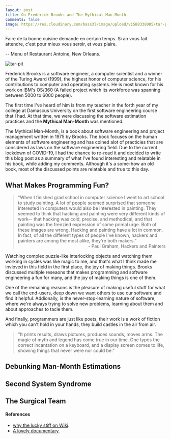 ```yaml
---
layout: post
title: On Frederick Brooks and The Mythical Man-Month
comments: false
image: https://res.cloudinary.com/bass3l/image/upload/v1588338005/tar-pit_intz9c.jpg
---
```


Faire de la bonne cuisine demande en certain temps. Si an vous fait attendre, c'est pour mieux vous seroir, et vous plaire.

-- Menu of Restaurant Antoine, New Orleans.

<!--more-->

![tar-pit](https://res.cloudinary.com/bass3l/image/upload/v1588338005/tar-pit_intz9c.jpg)

Frederick Brooks is a software engineer, a computer scientist and a winner of the Turing Award (1999), the highest honor of computer science, for his contributions to computer and operating systems. He is most known for his work on IBM's OS/360 (A failed project which its workforce was spanning between 5000 to 6000 people).

The first time I've heard of him is from my teacher in the forth year of my college at Damascus University on the first software engineering course that I had. At that time, we were discussing the software estimation practices and the **Mythical Man-Month** was mentioned.

The Mythical Man-Month, is a book about software engineering and project management written in 1975 by Brooks. The book focuses on the human elements of software engineering and has coined alot of practicies that are considered as laws on the software engineering field. Due to the current lockdown of COVID-19, I had the chance to re-read it and decided to write this blog post as a summary of what I've found interesting and relatable in his book, while adding my comments. Although it's a some-how an old book, most of the discussed points are relatable and true to this day.

## What Makes Programming Fun?

> "When I finished grad school in computer science I went to art school to study painting. A lot of people seemed surprised that someone interested in computers would also be interested in painting. They seemed to think that hacking and painting were very different kinds of work-- that hacking was cold, precise, and methodical, and that painting was the frenzied expression of some primal urge. 
Both of these images are wrong. Hacking and painting have a lot in common. In fact, of all the different types of people I've known, hackers and painters are among the most alike, they're both makers." <span style="display:block;text-align: right;">- Paul Graham, Hackers and Painters</span>

Watching complex puzzle-like interlocking objects and watching them working in cycles was like magic to me, and that's what I think made me invloved in this field in the first place, the joy of making things. Brooks discussed multiple reseaons that makes programming and software engineering a fun for many, and the joy of making things is one of them.

One of the remaining reasons is the pleasure of making useful stuff for what we call the end-users, deep down we want others to use our software and find it helpful. Addionally, is the never-stop-learning nature of software, where we're always trying to solve new problems, learning about them and about approaches to tacle them.

And finally, programmers are just like poets, their work is a work of fiction which you can't hold in your hands, they build castles in the air from air.

> "It prints results, draws pictures, produces sounds, moves arms. The magic of myth and legend has come true in our time. One types the correct incantation on a keyboard, and a display screen comes to life, showing things that never were nor could be.”


## Debunking Man-Month Estimations



## Second System Syndrome


## The Surgical Team



#### References
* [why the lucky stiff on Wiki](https://en.wikipedia.org/wiki/Why_the_lucky_stiff).
* [A lovely documentary](https://www.youtube.com/watch?v=64anPPVUw5U).
